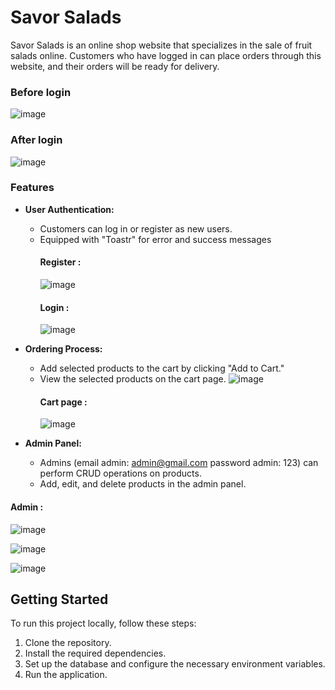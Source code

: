 # Savor Salads

Savor Salads is an online shop website that specializes in the sale of fruit salads online. Customers who have logged in can place orders through this website, and their orders will be ready for delivery.

### Before login
![image](https://github.com/davarezza/Laravel-10-Ecommerce/assets/132239881/593895b2-4bbc-4517-91fc-77fbc8685c37)

### After login
![image](https://github.com/davarezza/Laravel-10-Ecommerce/assets/132239881/6dc015f8-0a94-468d-99fe-0e913197c414)

### Features

- **User Authentication:**
  - Customers can log in or register as new users.
  - Equipped with "Toastr" for error and success messages
    #### Register :
    ![image](https://github.com/davarezza/Laravel-10-Ecommerce/assets/132239881/db411692-639b-4cc4-aa2b-2fec9d057f10)
    #### Login :
    ![image](https://github.com/davarezza/Laravel-10-Ecommerce/assets/132239881/881cd646-b378-4ec8-9122-2295a046cee9)

- **Ordering Process:**
  - Add selected products to the cart by clicking "Add to Cart."
  - View the selected products on the cart page.
    ![image](https://github.com/davarezza/Laravel-10-Ecommerce/assets/132239881/4ee1970f-bf58-458f-a938-b25afcee36b3)
    #### Cart page :
    ![image](https://github.com/davarezza/Laravel-10-Ecommerce/assets/132239881/5bbab274-7b63-41d8-9798-f7902b0d7bdf)

- **Admin Panel:**
  - Admins (email admin: admin@gmail.com password admin: 123) can perform CRUD operations on products.
  - Add, edit, and delete products in the admin panel.

#### Admin :
  ![image](https://github.com/davarezza/Laravel-10-Ecommerce/assets/132239881/48f302bf-5b7b-4c28-9e91-bb7fbdd69c90)

  ![image](https://github.com/davarezza/Laravel-10-Ecommerce/assets/132239881/72b75c6c-23fb-4113-a075-6237c0ed8f74)

  ![image](https://github.com/davarezza/Laravel-10-Ecommerce/assets/132239881/34cd2217-a1f6-4600-91e9-c363d8417ab8)

## Getting Started

To run this project locally, follow these steps:

1. Clone the repository.
2. Install the required dependencies.
3. Set up the database and configure the necessary environment variables.
4. Run the application.
    




    
